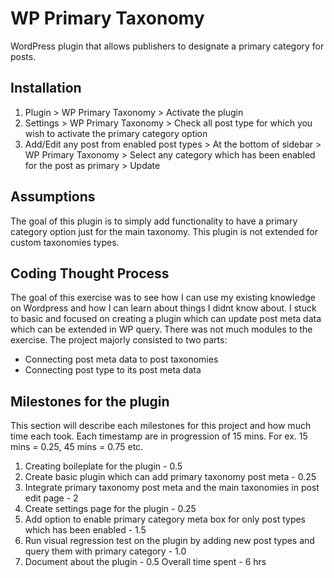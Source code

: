 # WP Primary Taxonomy

WordPress plugin that allows publishers to designate a primary category for posts.

## Installation

1. Plugin > WP Primary Taxonomy > Activate the plugin
2. Settings > WP Primary Taxonomy > Check all post type for which you wish to activate the primary category option
3. Add/Edit any post from enabled post types > At the bottom of sidebar > WP Primary Taxonomy > Select any category which has been enabled for the post as primary > Update

## Assumptions

The goal of this plugin is to simply add functionality to have a primary category option just for the main taxonomy. This plugin is not extended for custom taxonomies types.

## Coding Thought Process

The goal of this exercise was to see how I can use my existing knowledge on Wordpress and how I can learn about things I didnt know about. I stuck to basic and focused on creating a plugin which can update post meta data which can be extended in WP query. There was not much modules to the exercise. The project majorly consisted to two parts:

- Connecting post meta data to post taxonomies
- Connecting post type to its post meta data

## Milestones for the plugin

This section will describe each milestones for this project and how much time each took. Each timestamp are in progression of 15 mins. For ex. 15 mins = 0.25, 45 mins = 0.75 etc.

1. Creating boileplate for the plugin - 0.5
2. Create basic plugin which can add primary taxonomy post meta - 0.25
3. Integrate primary taxonomy post meta and the main taxonomies in post edit page - 2
4. Create settings page for the plugin - 0.25
5. Add option to enable primary category meta box for only post types which has been enabled - 1.5
6. Run visual regression test on the plugin by adding new post types and query them with primary category - 1.0
7. Document about the plugin - 0.5
   Overall time spent - 6 hrs
